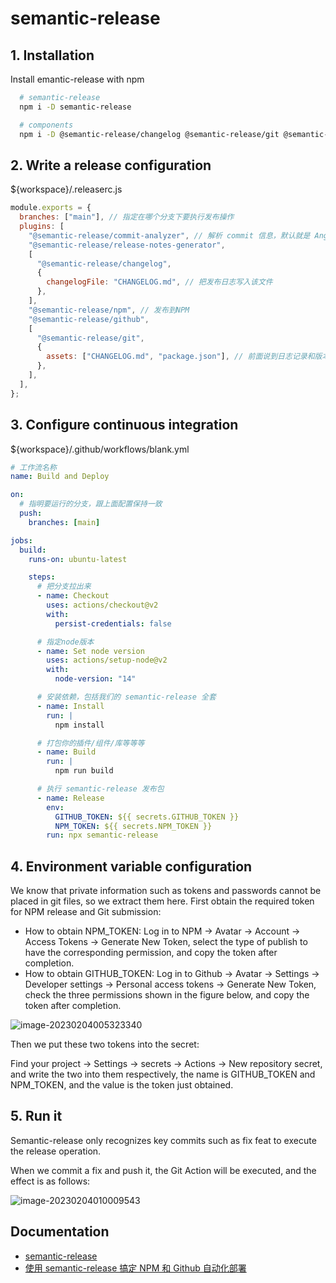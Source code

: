 # semantic-release

## 1. Installation

Install emantic-release with npm

```bash
  # semantic-release
  npm i -D semantic-release

  # components
  npm i -D @semantic-release/changelog @semantic-release/git @semantic-release/github @semantic-release/npm @semantic-release/release-notes-generator
```

## 2. Write a release configuration

${workspace}/.releaserc.js

```javascript
module.exports = {
  branches: ["main"], // 指定在哪个分支下要执行发布操作
  plugins: [
    "@semantic-release/commit-analyzer", // 解析 commit 信息，默认就是 Angular 规范
    "@semantic-release/release-notes-generator",
    [
      "@semantic-release/changelog",
      {
        changelogFile: "CHANGELOG.md", // 把发布日志写入该文件
      },
    ],
    "@semantic-release/npm", // 发布到NPM
    "@semantic-release/github",
    [
      "@semantic-release/git",
      {
        assets: ["CHANGELOG.md", "package.json"], // 前面说到日志记录和版本好是新增修改的，需要 push 回 Git
      },
    ],
  ],
};
```

## 3. Configure continuous integration

${workspace}/.github/workflows/blank.yml

```yml
# 工作流名称
name: Build and Deploy

on:
  # 指明要运行的分支，跟上面配置保持一致
  push:
    branches: [main]

jobs:
  build:
    runs-on: ubuntu-latest

    steps:
      # 把分支拉出来
      - name: Checkout
        uses: actions/checkout@v2
        with:
          persist-credentials: false

      # 指定node版本
      - name: Set node version
        uses: actions/setup-node@v2
        with:
          node-version: "14"

      # 安装依赖，包括我们的 semantic-release 全套
      - name: Install
        run: |
          npm install

      # 打包你的插件/组件/库等等等
      - name: Build
        run: |
          npm run build

      # 执行 semantic-release 发布包
      - name: Release
        env:
          GITHUB_TOKEN: ${{ secrets.GITHUB_TOKEN }}
          NPM_TOKEN: ${{ secrets.NPM_TOKEN }}
        run: npx semantic-release
```

## 4. Environment variable configuration

We know that private information such as tokens and passwords cannot be placed in git files, so we extract them here.
First obtain the required token for NPM release and Git submission:

- How to obtain NPM_TOKEN: Log in to NPM -> Avatar -> Account -> Access Tokens -> Generate New Token, select the type of publish to have the corresponding permission, and copy the token after completion.
- How to obtain GITHUB_TOKEN: Log in to Github -> Avatar -> Settings -> Developer settings -> Personal access tokens -> Generate New Token, check the three permissions shown in the figure below, and copy the token after completion.

![image-20230204005323340](https://code-geass-blog.oss-cn-hangzhou.aliyuncs.com/image-20230204005323340.png)

Then we put these two tokens into the secret:

Find your project -> Settings -> secrets -> Actions -> New repository secret, and write the two into them respectively, the name is GITHUB_TOKEN and NPM_TOKEN, and the value is the token just obtained.

## 5. Run it

Semantic-release only recognizes key commits such as fix feat to execute the release operation.

When we commit a fix and push it, the Git Action will be executed, and the effect is as follows:

![image-20230204010009543](https://code-geass-blog.oss-cn-hangzhou.aliyuncs.com/image-20230204010009543.png)

## Documentation

- [semantic-release](https://github.com/semantic-release/semantic-release)
- [使用 semantic-release 搞定 NPM 和 Github 自动化部署](https://juejin.cn/post/7057797444410540040)
